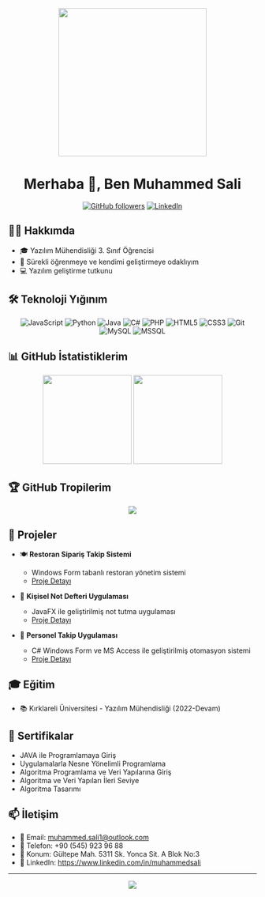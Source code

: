 <div align="center">
  <img src="https://media.giphy.com/media/qgQUggAC3Pfv687qPC/giphy.gif" width="300"/>
  <h1>Merhaba 👋, Ben Muhammed Sali</h1>
</div>

<div align="center">
  
[![GitHub followers](https://img.shields.io/github/followers/muhammedsali?style=social)](https://github.com/muhammedsali)
[![LinkedIn](https://img.shields.io/badge/LinkedIn-blue?style=flat&logo=linkedin&labelColor=blue)](https://www.linkedin.com/in/muhammedsali)

</div>

## 👨‍💻 Hakkımda

- 🎓 Yazılım Mühendisliği 3. Sınıf Öğrencisi
- 🌱 Sürekli öğrenmeye ve kendimi geliştirmeye odaklıyım
- 💻 Yazılım geliştirme tutkunu

## 🛠️ Teknoloji Yığınım

<div align="center">
  
![JavaScript](https://img.shields.io/badge/-JavaScript-F7DF1E?style=flat-square&logo=javascript&logoColor=black)
![Python](https://img.shields.io/badge/-Python-3776AB?style=flat-square&logo=python&logoColor=white)
![Java](https://img.shields.io/badge/-Java-007396?style=flat-square&logo=java&logoColor=white)
![C#](https://img.shields.io/badge/-C%23-239120?style=flat-square&logo=c-sharp&logoColor=white)
![PHP](https://img.shields.io/badge/-PHP-777BB4?style=flat-square&logo=php&logoColor=white)
![HTML5](https://img.shields.io/badge/-HTML5-E34F26?style=flat-square&logo=html5&logoColor=white)
![CSS3](https://img.shields.io/badge/-CSS3-1572B6?style=flat-square&logo=css3&logoColor=white)
![Git](https://img.shields.io/badge/-Git-F05032?style=flat-square&logo=git&logoColor=white)
![MySQL](https://img.shields.io/badge/-MySQL-4479A1?style=flat-square&logo=mysql&logoColor=white)
![MSSQL](https://img.shields.io/badge/-MSSQL-CC2927?style=flat-square&logo=microsoft-sql-server&logoColor=white)

</div>

## 📊 GitHub İstatistiklerim

<div align="center">
  <img height="180em" src="https://github-readme-stats.vercel.app/api?username=muhammedsali&show_icons=true&theme=tokyonight"/>
  <img height="180em" src="https://github-readme-stats.vercel.app/api/top-langs/?username=muhammedsali&layout=compact&theme=tokyonight"/>
</div>

## 🏆 GitHub Tropilerim
<div align="center">
  <img src="https://github-profile-trophy.vercel.app/?username=muhammedsali&theme=darkhub&no-frame=true&row=1"/>
</div>

## 💼 Projeler

- 🍽️ **Restoran Sipariş Takip Sistemi**
  - Windows Form tabanlı restoran yönetim sistemi
  - [Proje Detayı](https://github.com/muhammedsali/RestoranTakip)

- 📝 **Kişisel Not Defteri Uygulaması**
  - JavaFX ile geliştirilmiş not tutma uygulaması
  - [Proje Detayı](https://github.com/muhammedsali/RestoranTakip)

- 👥 **Personel Takip Uygulaması**
  - C# Windows Form ve MS Access ile geliştirilmiş otomasyon sistemi
  - [Proje Detayı](https://github.com/muhammedsali/automation)

## 🎓 Eğitim

- 📚 Kırklareli Üniversitesi - Yazılım Mühendisliği (2022-Devam)

## 🌟 Sertifikalar

- JAVA ile Programlamaya Giriş
- Uygulamalarla Nesne Yönelimli Programlama
- Algoritma Programlama ve Veri Yapılarına Giriş
- Algoritma ve Veri Yapıları İleri Seviye
- Algoritma Tasarımı

## 📫 İletişim

- 📧 Email: muhammed.sali1@outlook.com
- 📱 Telefon: +90 (545) 923 96 88
- 📍 Konum: Gültepe Mah. 5311 Sk. Yonca Sit. A Blok No:3
- 💼 LinkedIn: https://www.linkedin.com/in/muhammedsali

---
<div align="center">
  <img src="https://komarev.com/ghpvc/?username=muhammedsali&color=blue"/>
</div> 
